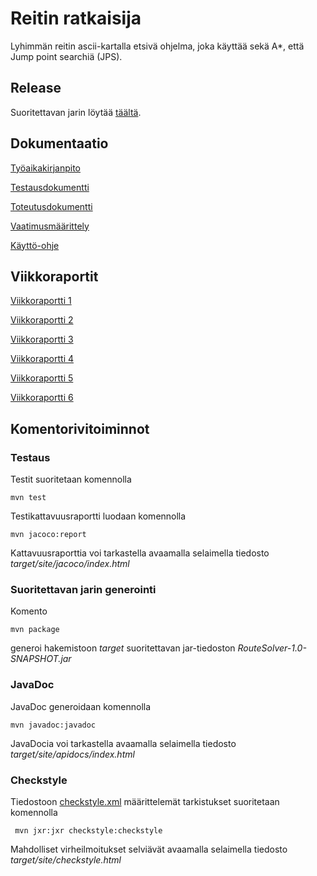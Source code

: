 ﻿# Reitin ratkaisija

Lyhimmän reitin ascii-kartalla etsivä ohjelma, joka käyttää sekä A*, että Jump point searchiä (JPS).

## Release

Suoritettavan jarin löytää [täältä](https://github.com/Jhoneagle/RouteSolver/releases).

## Dokumentaatio

[Työaikakirjanpito](https://github.com/Jhoneagle/RouteSolver/blob/master/documentation/tuntikirjanpito.md) 

[Testausdokumentti](https://github.com/Jhoneagle/RouteSolver/blob/master/documentation/testausdokumentti.md)

[Toteutusdokumentti](https://github.com/Jhoneagle/RouteSolver/blob/master/documentation/toteutusdokumentti.md)

[Vaatimusmäärittely](https://github.com/Jhoneagle/RouteSolver/blob/master/documentation/vaatimusmaarittely.md) 

[Käyttö-ohje](https://github.com/Jhoneagle/RouteSolver/blob/master/documentation/kayttoohje.md) 

## Viikkoraportit

[Viikkoraportti 1](https://github.com/Jhoneagle/RouteSolver/blob/master/documentation/reports/viikko1.md)

[Viikkoraportti 2](https://github.com/Jhoneagle/RouteSolver/blob/master/documentation/reports/viikko2.md)

[Viikkoraportti 3](https://github.com/Jhoneagle/RouteSolver/blob/master/documentation/reports/viikko3.md)

[Viikkoraportti 4](https://github.com/Jhoneagle/RouteSolver/blob/master/documentation/reports/viikko4.md)

[Viikkoraportti 5](https://github.com/Jhoneagle/RouteSolver/blob/master/documentation/reports/viikko5.md)

[Viikkoraportti 6](https://github.com/Jhoneagle/RouteSolver/blob/master/documentation/reports/viikko6.md)

## Komentorivitoiminnot

### Testaus

Testit suoritetaan komennolla

```
mvn test
```

Testikattavuusraportti luodaan komennolla

```
mvn jacoco:report
```

Kattavuusraporttia voi tarkastella avaamalla selaimella tiedosto _target/site/jacoco/index.html_

### Suoritettavan jarin generointi

Komento

```
mvn package
```

generoi hakemistoon _target_ suoritettavan jar-tiedoston _RouteSolver-1.0-SNAPSHOT.jar_

### JavaDoc

JavaDoc generoidaan komennolla

```
mvn javadoc:javadoc
```

JavaDocia voi tarkastella avaamalla selaimella tiedosto _target/site/apidocs/index.html_

### Checkstyle

Tiedostoon [checkstyle.xml](https://github.com/Jhoneagle/RouteSolver/blob/master/checkstyle.xml) määrittelemät tarkistukset suoritetaan komennolla

```
 mvn jxr:jxr checkstyle:checkstyle
```

Mahdolliset virheilmoitukset selviävät avaamalla selaimella tiedosto _target/site/checkstyle.html_
